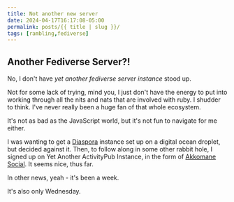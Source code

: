 ```yaml
---
title: Not another new server
date: 2024-04-17T16:17:08-05:00
permalink: posts/{{ title | slug }}/
tags: [rambling,fediverse]
---
```

## Another Fediverse Server?!
No, I don't have _yet another fediverse server instance_ stood up. 

Not for some lack of trying, mind you, I just don't have the energy to put into working through all the nits and nats that are involved with ruby. I shudder to think. I've never really been a huge fan of that whole ecosystem.

It's not as bad as the JavaScript world, but it's not fun to navigate for me either.

I was wanting to get a [Diaspora](https://diasporafoundation.org/) instance set up on a digital ocean droplet, but decided against it. Then, to follow along in some other rabbit hole, I signed up on Yet Another ActivityPub Instance, in the form of [Akkomane Social](https://akkomane.social/@shane). It seems nice, thus far.

In other news, yeah - it's been a week.

It's also only Wednesday.


